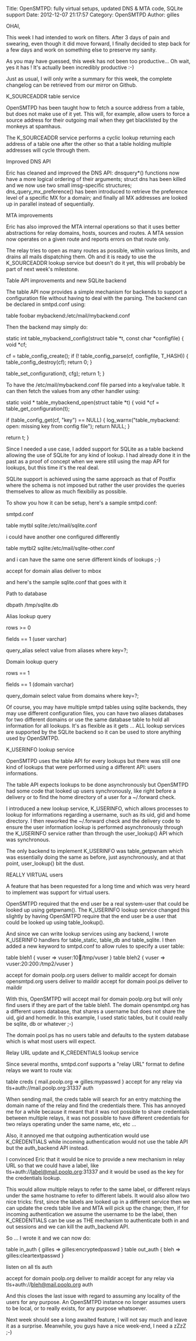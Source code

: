 Title: OpenSMTPD: fully virtual setups, updated DNS & MTA code, SQLite support
Date: 2012-12-07 21:17:57
Category: OpenSMTPD
Author: gilles

OHAI,

This week I had intended to work on filters. After 3 days of pain and swearing, even though it did move forward, I finally decided to step back for a few days and work on something else to preserve my sanity.

As you may have guessed, this week has not been too productive... Oh wait, yes it has ! It's actually been incredibly productive :-)

Just as usual, I will only write a summary for this week, the complete changelog can be retrieved from our mirror on Github.

K_SOURCEADDR table service

OpenSMTPD has been taught how to fetch a source address from a table, but does not make use of it yet. This will, for example, allow users to force a source address for their outgoing mail when they get blacklisted by the monkeys at spamhaus.

The K_SOURCEADDR service performs a cyclic lookup returning each address of a table one after the other so that a table holding multiple addresses will cycle through them.

Improved DNS API

Eric has cleaned and improved the DNS API: dnsquery*() functions now have a more logical ordering of their arguments; struct dns has been killed and we now use two small imsg-specific structures; dns_query_mx_preference() has been introduced to retrieve the preference level of a specific MX for a domain; and finally all MX addresses are looked up in parallel instead of sequentially.

MTA improvements

Eric has also improved the MTA internal operations so that it uses better abstractions for relay domains, hosts, sources and routes. A MTA session now operates on a given route and reports errors on that route only.

The relay tries to open as many routes as possible, within various limits, and drains all mails dispatching them. Oh and it is ready to use the K_SOURCEADDR lookup service but doesn't do it yet, this will probably be part of next week's milestone.

Table API improvements and new SQLite backend

The table API now provides a simple mechanism for backends to support a configuration file without having to deal with the parsing. The backend can be declared in smtpd.conf using:

table foobar mybackend:/etc/mail/mybackend.conf

Then the backend may simply do:

static int table_mybackend_config(struct table *t, const char *configfile) { void *cf;

 cf = table_config_create();
if (! table_config_parse(cf, configfile, T_HASH)) {
    table_config_destroy(cf);
    return 0;
}

table_set_configuration(t, cfg);
return 1;
}

To have the /etc/mail/mybackend.conf file parsed into a key/value table. It can then fetch the values from any other handler using:

static void * table_mybackend_open(struct table *t) { void *cf = table_get_configuration(t);

 if (table_config_get(cf, "key") == NULL) {
    log_warnx("table_mybackend: open: missing key from config file");
    return NULL;
}

return t;
}

Since I needed a use case, I added support for SQLite as a table backend allowing the use of SQLite for any kind of lookup. I had already done it in the past as a proof of concept when we were still using the map API for lookups, but this time it's the real deal.

SQLite support is achieved using the same approach as that of Postfix where the schema is not imposed but rather the user provides the queries themselves to allow as much flexibiliy as possible.

To show you how it can be setup, here's a sample smtpd.conf:


smtpd.conf

table mytbl sqlite:/etc/mail/sqlite.conf

i could have another one configured differently

table mytbl2 sqlite:/etc/mail/sqlite-other.conf

and i can have the same one serve different kinds of lookups ;-)

accept for domain alias deliver to mbox

and here's the sample sqlite.conf that goes with it


Path to database

dbpath /tmp/sqlite.db

Alias lookup query

rows >= 0

fields == 1 (user varchar)

query_alias select value from aliases where key=?;

Domain lookup query

rows == 1

fields == 1 (domain varchar)

query_domain select value from domains where key=?;

Of course, you may have multiple smtpd tables using sqlite backends, they may use different configuration files, you can have two aliases databases for two different domains or use the same database table to hold all information for all lookups. It's as flexible as it gets ... ALL lookup services are supported by the SQLite backend so it can be used to store anything used by OpenSMTPD.

K_USERINFO lookup service

OpenSMTPD uses the table API for every lookups but there was still one kind of lookups that were performed using a different API: users informations.

The table API expects lookups to be done asynchronously but OpenSMTPD had some code that looked up users synchronously, like right before a delivery or to find the home directory of a user for a ~/.forward check.

I introduced a new lookup service, K_USERINFO, which allows processes to lookup for informations regarding a username, such as its uid, gid and home directory. I then reworked the ~/.forward check and the delivery code to ensure the user information lookup is performed asynchronously through the K_USERINFO service rather than through the user_lookup() API which was synchronous.

The only backend to implement K_USERINFO was table_getpwnam which was essentially doing the same as before, just asynchronously, and at that point, user_lookup() bit the dust.

REALLY VIRTUAL users

A feature that has been requested for a long time and which was very heard to implement was support for virtual users.

OpenSMTPD required that the end user be a real system-user that could be looked up using getpwnam(). The K_USERINFO lookup service changed this slightly by having OpenSMTPD require that the end user be a user that could be looked up using table_lookup().

And since we can write lookup services using any backend, I wrote K_USERINFO handlers for table_static, table_db and table_sqlite. I then added a new keyword to smtpd.conf to allow rules to specify a user table:

table bleh1 { vuser => vuser:10:100:/tmp/vuser } table bleh2 { vuser => vuser:20:200:/tmp2/vuser }

accept for domain poolp.org users deliver to maildir accept for domain opensmtpd.org users deliver to maildir accept for domain pool.ps deliver to maildir

With this, OpenSMTPD will accept mail for domain poolp.org but will only find users if they are part of the table bleh1. The domain opensmtpd.org has a different users database, that shares a username but does not share the uid, gid and homedir. In this example, I used static tables, but it could really be sqlite, db or whatever ;-)

The domain pool.ps has no users table and defaults to the system database which is what most users will expect.

Relay URL update and K_CREDENTIALS lookup service

Since several months, smtpd.conf supports a "relay URL" format to define relays we want to route via:

table creds { mail.poolp.org => gilles:mypasswd } accept for any relay via tls+auth://mail.poolp.org:31337 auth

When sending mail, the creds table will search for an entry matching the domain name of the relay and find the credentials there. This has annoyed me for a while because it meant that it was not possible to share credentials between multiple relays, it was not possible to have different credentials for two relays operating under the same name, etc, etc ...

Also, it annoyed me that outgoing authentication would use K_CREDENTIALS while incoming authentication would not use the table API but the auth_backend API instead.

I convinced Eric that it would be nice to provide a new mechanism in relay URL so that we could have a label, like tls+auth://label@mail.poolp.org:31337 and it would be used as the key for the credentials lookup.

This would allow multiple relays to refer to the same label, or different relays under the same hostname to refer to different labels. It would also allow two nice tricks: first, since the labels are looked up in a different service then we can update the creds table live and MTA will pick up the change; then, if for incoming authentication we assume the username to be the label, then K_CREDENTIALS can be use as THE mechanism to authenticate both in and out sessions and we can kill the auth_backend API.

So ... I wrote it and we can now do:

table in_auth { gilles => gilles:encryptedpasswd } table out_auth { bleh => gilles:cleartextpasswd }

listen on all tls auth

accept for domain poolp.org deliver to maildir accept for any relay via tls+auth://bleh@mail.poolp.org auth

And this closes the last issue with regard to assuming any locality of the users for any purpose. An OpenSMTPD instance no longer assumes users to be local, or to really exists, for any purpose whatsoever.

Next week should see a long awaited feature, I will not say much and leave it as a surprise. Meanwhile, you guys have a nice week-end, I need a zZzZ ;-)
